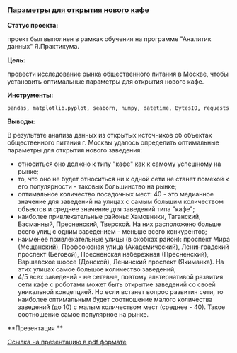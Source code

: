 ### <a href="https://github.com/OJhonny/Data-Analyst-Yandex.Practicum-/blob/main/Parameters_opening_cafe/%D0%9F%D0%B0%D1%80%D0%B0%D0%BC%D0%B5%D1%82%D1%80%D1%8B%20%D0%B4%D0%BB%D1%8F%20%D0%BE%D1%82%D0%BA%D1%80%D1%8B%D1%82%D0%B8%D1%8F%20%D0%BD%D0%BE%D0%B2%D0%BE%D0%B3%D0%BE%20%D0%BA%D0%B0%D1%84%D0%B5.ipynb" target="blank">Параметры для открытия нового кафе</a>

**Статус проекта:**

проект был выполнен в рамках обучения на программе "Аналитик данных" Я.Практикума.

**Цель:**

провести исследование рынка общественного питания в Москве, чтобы установить оптимальные параметры для открытия нового кафе.

**Инструменты:**

`pandas, matplotlib.pyplot, seaborn, numpy, datetime, BytesIO, requests`

**Выводы:**

В результате анализа данных из открытых источников об объектах общественного питания г. Москвы удалось определить  оптимальные параметры для открытия нового заведения:  
- относиться оно должно к типу "кафе" как к самому успешному на рынке;  
- то, что оно не будет относиться ни к одной сети не станет помехой к его популярности - таковых большинство на рынке;  
- оптимальное количество посадочных мест: 40 - это медианное значение для заведений на улицах с самым большим количеством объектов и среднее значение для заведений типа "кафе";
- наиболее привлекательные районы: Хамовники, Таганский, Басманный, Пресненский, Тверской. На них расположено больше всего улиц с одним заведением - меньше всего конкурентов;
- наименее привлекательные улицы (в скобках район): проспект Мира (Мещанский), Профсоюзная улица (Академический), Ленинградский проспект (Беговой), Пресненская набережная (Пресненский), Варшавское шоссе (Донской), Ленинский проспект (Якиманка). На этих улицах самое большое количество заведений;
- 4/5 всех заведений - не сетевые, поэтому альтернативой развития сети кафе с роботами может быть открытие заведений со своей уникальной концепцией. Но если встанет вопрос развития сети, то наиболее оптимальным будет соотношение малого количества заведений (до 10) с малым количеством мест (среднее - 40). Такое соотношение самое популярное на рынке.

**Презентация **

[Ссылка на презентацию в pdf формате](https://disk.yandex.ru/i/83YkIzTER-yX9A)
